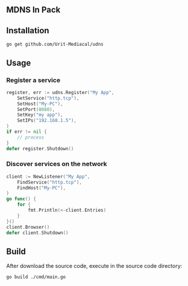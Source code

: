 ## MDNS In Pack

## Installation

    go get github.com/Urit-Mediacal/udns

## Usage
### Register a service
```go
register, err := udns.Register("My App",
    SetService("http.tcp"),
    SetHost("My-PC"),
    SetPort(8080),
    SetKey("my app"),
    SetIPs("192.168.1.5"),
)
if err != nil {
    // process
}
defer register.Shutdown()
```
### Discover services on the network
```go
client := NewListener("My App",
    FindService("http.tcp"),
    FindHost("My-PC"),
)
go func() {
    for {
        fmt.Println(<-client.Entries)
    }
}()
client.Browser()
defer client.Shutdown()
```
## Build
After download the source code, execute in the source code directory: 

    go build ./cmd/main.go
